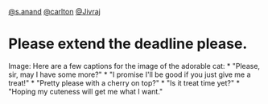 [@s.anand](/u/s.anand) [@carlton](/u/carlton) [@Jivraj](/u/jivraj)
# Please extend the deadline please.
Image: Here are a few captions for the image of the adorable cat: * "Please,
sir, may I have some more?" * "I promise I'll be good if you just give me a
treat!" * "Pretty please with a cherry on top?" * "Is it treat time yet?" *
"Hoping my cuteness will get me what I want."